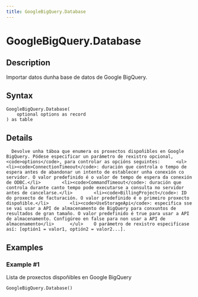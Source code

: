 ```yaml
---
title: GoogleBigQuery.Database
---
```


# GoogleBigQuery.Database


## Description

Importar datos dunha base de datos de Google BigQuery.


## Syntax

```powerquery
GoogleBigQuery.Database(
    optional options as record
) as table
```


## Details

      Devolve unha táboa que enumera os proxectos dispoñibles en Google BigQuery. Pódese especificar un parámetro de rexistro opcional, <code>options</code>, para controlar as opcións seguintes:      <ul>        <li><code>ConnectionTimeout</code>: duración que controla o tempo de espera antes de abandonar un intento de establecer unha conexión co servidor. O valor predefinido é o valor de tempo de espera da conexión de ODBC.</li>        <li><code>CommandTimeout</code>: duración que controla durante canto tempo pode executarse a consulta no servidor antes de cancelarse.</li>        <li><code>BillingProject</code>: ID do proxecto de facturación. O valor predefinido é o primeiro proxecto dispoñible.</li>        <li><code>UseStorageApi</code>: especifica sse se vai usar a API de almacenamento de BigQuery para conxuntos de resultados de gran tamaño. O valor predefinido é true para usar a API de almacenamento. Configúreo en false para non usar a API de almacenamento</li>      </ul>    O parámetro de rexistro especifícase así: [optión1 = valor1, optión2 = valor2...].    


## Examples

### Example #1 
Lista de proxectos dispoñibles en Google BigQuery
```powerquery
GoogleBigQuery.Database()
```



